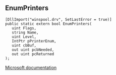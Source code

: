 ## EnumPrinters

```
[DllImport("winspool.drv", SetLastError = true)]
public static extern bool EnumPrinters(
   uint Flags,
   string Name,
   uint Level,
   IntPtr pPrinterEnum,
   uint cbBuf,
   out uint pcbNeeded,
   out uint pcReturned
);
```

[Microsoft documentation](https://docs.microsoft.com/en-us/windows/win32/api/winspool/nf-winspool-enumprintersa)
